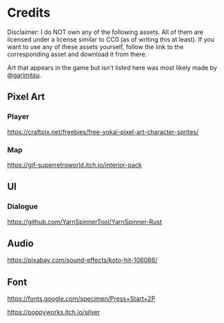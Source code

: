 # Credits

Disclaimer: I do NOT own any of the following assets. All of them are licensed under a license similar to CC0 (as of writing this at least). If you want to use any of these assets yourself, follow the link to the corresponding asset and download it from there.

Art that appears in the game but isn't listed here was most likely made by [@garimitsu](https://github.com/garimitsu).

## Pixel Art

### Player

https://craftpix.net/freebies/free-yokai-pixel-art-character-sprites/

### Map

https://gif-superretroworld.itch.io/interior-pack

## UI

### Dialogue

https://github.com/YarnSpinnerTool/YarnSpinner-Rust

## Audio

https://pixabay.com/sound-effects/koto-hit-106066/

## Font

https://fonts.google.com/specimen/Press+Start+2P

https://poppyworks.itch.io/silver
